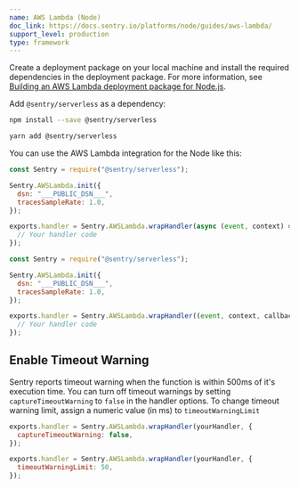 ```yaml
---
name: AWS Lambda (Node)
doc_link: https://docs.sentry.io/platforms/node/guides/aws-lambda/
support_level: production
type: framework
---
```


Create a deployment package on your local machine and install the required dependencies in the deployment package. For more information, see [Building an AWS Lambda deployment package for Node.js](https://aws.amazon.com/premiumsupport/knowledge-center/lambda-deployment-package-nodejs/).

Add `@sentry/serverless` as a dependency:

```bash {tabTitle:npm}
npm install --save @sentry/serverless
```

```bash {tabTitle:Yarn}
yarn add @sentry/serverless
```

You can use the AWS Lambda integration for the Node like this:

```javascript {tabTitle:async}
const Sentry = require("@sentry/serverless");

Sentry.AWSLambda.init({
  dsn: "___PUBLIC_DSN___",
  tracesSampleRate: 1.0,
});

exports.handler = Sentry.AWSLambda.wrapHandler(async (event, context) => {
  // Your handler code
});
```

```javascript {tabTitle:sync}
const Sentry = require("@sentry/serverless");

Sentry.AWSLambda.init({
  dsn: "___PUBLIC_DSN___",
  tracesSampleRate: 1.0,
});

exports.handler = Sentry.AWSLambda.wrapHandler((event, context, callback) => {
  // Your handler code
});
```

<!-- TODO-ADD-VERIFICATION-EXAMPLE -->

## Enable Timeout Warning

Sentry reports timeout warning when the function is within 500ms of it's execution time. You can turn off timeout warnings by setting `captureTimeoutWarning` to `false` in the handler options. To change timeout warning limit, assign a numeric value (in ms) to `timeoutWarningLimit`

```javascript {tabTitle:captureTimeoutWarning}
exports.handler = Sentry.AWSLambda.wrapHandler(yourHandler, {
  captureTimeoutWarning: false,
});
```

```javascript {tabTitle:timeoutWarning}
exports.handler = Sentry.AWSLambda.wrapHandler(yourHandler, {
  timeoutWarningLimit: 50,
});
```
